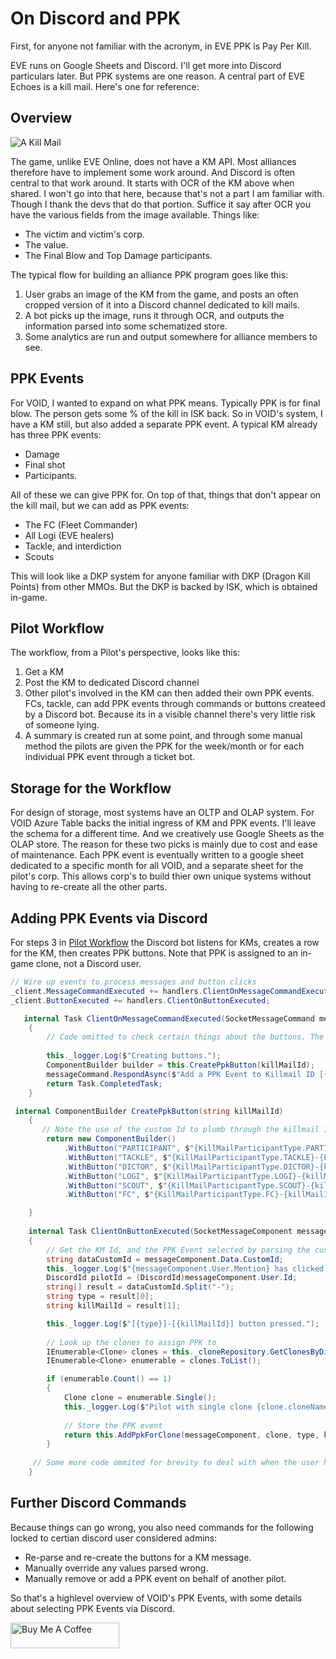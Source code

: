 # On Discord and PPK

First, for anyone not familiar with the acronym, in EVE PPK is Pay Per Kill.

EVE runs on Google Sheets and Discord. I'll get more into Discord particulars later. But PPK systems are one reason. 
A central part of EVE Echoes is a kill mail. Here's one for reference:

## Overview
![A Kill Mail](https://cdn.discordapp.com/attachments/758102282276700232/908505170760056832/unknown.png)

The game, unlike EVE Online, does not have a KM API. Most alliances therefore have to implement some work around. And Discord is often central to that work around.
It starts with OCR of the KM above when shared. I won't go into that here, because that's not  a part I am familiar with. Though I thank the devs that do that portion. 
Suffice it say after OCR you have the various fields from the image available. Things like: 
* The victim and victim's corp. 
* The value. 
* The Final Blow and Top Damage participants. 

The typical flow for building an alliance PPK program goes like this: 

1. User grabs an image of the KM from the game, and posts an often cropped version of it into a Discord channel dedicated to kill mails. 
2. A bot picks up the image, runs it through OCR, and outputs the information parsed into some schematized store. 
3. Some analytics are run and output somewhere for alliance members to see.

## PPK Events
For VOID, I wanted to expand on what PPK means. Typically PPK is for final blow. The person gets some % of the kill in ISK back. 
So in VOID's system, I have a KM still, but also added a separate PPK event. A typical KM already has three PPK events: 
* Damage
* Final shot
* Participants. 

All of these we can give PPK for. On top of that, things that don't appear on the kill mail, but we can add as PPK events: 
* The FC (Fleet Commander)
* All Logi (EVE healers)
* Tackle, and interdiction
* Scouts

This will look like a DKP system for anyone familiar with DKP (Dragon Kill Points) from other MMOs. But the DKP is backed by ISK, which is obtained in-game.

## Pilot Workflow

The workflow, from a Pilot's perspective, looks like this: 

1. Get a KM
2. Post the KM to dedicated Discord channel
3. Other pilot's involved in the KM can then added their own PPK events. FCs, tackle, can add PPK events through commands or buttons createed by a Discord bot. 
Because its in a visible channel there's very little risk of someone lying. 
4. A summary is created run at some point, and through some manual method the pilots are given the PPK for the week/month or for each individual PPK event through a ticket bot.

## Storage for the Workflow

For design of storage, most systems have an OLTP and OLAP system. 
For VOID Azure Table backs the initial ingress of KM and PPK events. I'll leave the schema for a different time. 
And we creatively use Google Sheets as the OLAP store. 
The reason for these two picks is mainly due to cost and ease of maintenance. 
Each PPK event is eventually written to a google sheet dedicated to a specific month for all VOID, and a separate sheet for the pilot's corp. This allows corp's to build thier own unique systems without having to re-create all the other parts.

## Adding PPK Events via Discord

For steps 3 in [Pilot Workflow](pilot-workflow) the Discord bot listens for KMs, creates a row for the KM, then creates PPK buttons. Note that PPK is assigned to an in-game clone, not a Discord user. 


``` C#
// Wire up events to process messages and button clicks
_client.MessageCommandExecuted += handlers.ClientOnMessageCommandExecuted;
_client.ButtonExecuted += handlers.ClientOnButtonExecuted;

   internal Task ClientOnMessageCommandExecuted(SocketMessageCommand messageCommand)
    {
        // Code omitted to check certain things about the buttons. The killMailId is parsed from the message.
        
        this._logger.Log($"Creating buttons.");
        ComponentBuilder builder = this.CreatePpkButton(killMailId);
        messageCommand.RespondAsync($"Add a PPK Event to Killmail ID [{killMailId}] [<{messageCommand.Data.Message.GetJumpUrl()}>]:", components: builder.Build());
        return Task.CompletedTask;
    }

 internal ComponentBuilder CreatePpkButton(string killMailId)
    {
       // Note the use of the custom Id to plumb through the killmail Id.
        return new ComponentBuilder()
            .WithButton("PARTICIPANT", $"{KillMailParticipantType.PARTICIPANT}-{killMailId}", ButtonStyle.Primary)
            .WithButton("TACKLE", $"{KillMailParticipantType.TACKLE}-{killMailId}", ButtonStyle.Danger)
            .WithButton("DICTOR", $"{KillMailParticipantType.DICTOR}-{killMailId}", ButtonStyle.Danger)
            .WithButton("LOGI", $"{KillMailParticipantType.LOGI}-{killMailId}", ButtonStyle.Success)
            .WithButton("SCOUT", $"{KillMailParticipantType.SCOUT}-{killMailId}", ButtonStyle.Danger)
            .WithButton("FC", $"{KillMailParticipantType.FC}-{killMailId}", ButtonStyle.Danger);

    }
    
    internal Task ClientOnButtonExecuted(SocketMessageComponent messageComponent)
    {
        // Get the KM Id, and the PPK Event selected by parsing the custom Id
        string dataCustomId = messageComponent.Data.CustomId;
        this._logger.Log($"{messageComponent.User.Mention} has clicked the button with id [{dataCustomId}]");
        DiscordId pilotId = (DiscordId)messageComponent.User.Id;
        string[] result = dataCustomId.Split("-");
        string type = result[0];
        string killMailId = result[1];

        this._logger.Log($"[{type}]-[{killMailId}] button pressed.");
        
        // Look up the clones to assign PPK to
        IEnumerable<Clone> clones = this._cloneRepository.GetClonesByDiscordId(pilotId);
        IEnumerable<Clone> enumerable = clones.ToList();

        if (enumerable.Count() == 1)
        {
            Clone clone = enumerable.Single();
            this._logger.Log($"Pilot with single clone {clone.cloneName} being added to PPK");
            
            // Store the PPK event
            return this.AddPpkForClone(messageComponent, clone, type, killMailId, pilotId);
        }
     
     // Some more code ommited for brevity to deal with when the user has more than one registered clone.    
    }
```


## Further Discord Commands

Because things can go wrong, you also need commands for the following locked to certian discord user considered admins:
* Re-parse and re-create the buttons for a KM message.
* Manually override any values parsed wrong.
* Manually remove or add a PPK event on behalf of another pilot.


So that's a highlevel overview of VOID's PPK Events, with some details about selecting PPK Events via Discord.

<a href="https://www.buymeacoffee.com/sarpedontdw" target="_blank"><img src="https://cdn.buymeacoffee.com/buttons/default-orange.png" alt="Buy Me A Coffee" height="41" width="174"></a>

